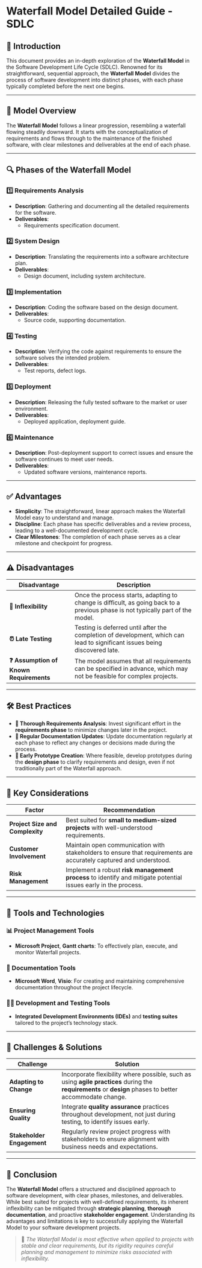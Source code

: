 # Waterfall Model Detailed Guide - SDLC

## 📘 Introduction

This document provides an in-depth exploration of the **Waterfall Model** in the Software Development Life Cycle (SDLC). Renowned for its straightforward, sequential approach, the **Waterfall Model** divides the process of software development into distinct phases, with each phase typically completed before the next one begins.

---

## 🔁 Model Overview

The **Waterfall Model** follows a linear progression, resembling a waterfall flowing steadily downward. It starts with the conceptualization of requirements and flows through to the maintenance of the finished software, with clear milestones and deliverables at the end of each phase.

---

## 🔍 Phases of the Waterfall Model

### 1️⃣ Requirements Analysis
- **Description**: Gathering and documenting all the detailed requirements for the software.
- **Deliverables**: 
  - Requirements specification document.

### 2️⃣ System Design
- **Description**: Translating the requirements into a software architecture plan.
- **Deliverables**: 
  - Design document, including system architecture.

### 3️⃣ Implementation
- **Description**: Coding the software based on the design document.
- **Deliverables**: 
  - Source code, supporting documentation.

### 4️⃣ Testing
- **Description**: Verifying the code against requirements to ensure the software solves the intended problem.
- **Deliverables**: 
  - Test reports, defect logs.

### 5️⃣ Deployment
- **Description**: Releasing the fully tested software to the market or user environment.
- **Deliverables**: 
  - Deployed application, deployment guide.

### 6️⃣ Maintenance
- **Description**: Post-deployment support to correct issues and ensure the software continues to meet user needs.
- **Deliverables**: 
  - Updated software versions, maintenance reports.

---

## ✅ Advantages

- **Simplicity**: The straightforward, linear approach makes the Waterfall Model easy to understand and manage.
- **Discipline**: Each phase has specific deliverables and a review process, leading to a well-documented development cycle.
- **Clear Milestones**: The completion of each phase serves as a clear milestone and checkpoint for progress.

---

## ⚠️ Disadvantages

| Disadvantage                      | Description |
|------------------------------------|-------------|
| **🚧 Inflexibility**               | Once the process starts, adapting to change is difficult, as going back to a previous phase is not typically part of the model. |
| **⏰ Late Testing**                | Testing is deferred until after the completion of development, which can lead to significant issues being discovered late. |
| **❓ Assumption of Known Requirements** | The model assumes that all requirements can be specified in advance, which may not be feasible for complex projects. |

---

## 🛠️ Best Practices

- **📑 Thorough Requirements Analysis**: Invest significant effort in the **requirements phase** to minimize changes later in the project.
- **📝 Regular Documentation Updates**: Update documentation regularly at each phase to reflect any changes or decisions made during the process.
- **🔧 Early Prototype Creation**: Where feasible, develop prototypes during the **design phase** to clarify requirements and design, even if not traditionally part of the Waterfall approach.

---

## 🧠 Key Considerations

| Factor                      | Recommendation |
|-----------------------------|----------------|
| **Project Size and Complexity**   | Best suited for **small to medium-sized projects** with well-understood requirements. |
| **Customer Involvement**        | Maintain open communication with stakeholders to ensure that requirements are accurately captured and understood. |
| **Risk Management**            | Implement a robust **risk management process** to identify and mitigate potential issues early in the process. |

---

## 🧰 Tools and Technologies

### 📊 Project Management Tools
- **Microsoft Project**, **Gantt charts**: To effectively plan, execute, and monitor Waterfall projects.

### 📄 Documentation Tools
- **Microsoft Word**, **Visio**: For creating and maintaining comprehensive documentation throughout the project lifecycle.

### 👨‍💻 Development and Testing Tools
- **Integrated Development Environments (IDEs)** and **testing suites** tailored to the project’s technology stack.

---

## 🚧 Challenges & Solutions

| Challenge                         | Solution |
|------------------------------------|----------|
| **Adapting to Change**              | Incorporate flexibility where possible, such as using **agile practices** during the **requirements** or **design** phases to better accommodate change. |
| **Ensuring Quality**               | Integrate **quality assurance** practices throughout development, not just during testing, to identify issues early. |
| **Stakeholder Engagement**         | Regularly review project progress with stakeholders to ensure alignment with business needs and expectations. |

---

## 🏁 Conclusion

The **Waterfall Model** offers a structured and disciplined approach to software development, with clear phases, milestones, and deliverables. While best suited for projects with well-defined requirements, its inherent inflexibility can be mitigated through **strategic planning**, **thorough documentation**, and proactive **stakeholder engagement**. Understanding its advantages and limitations is key to successfully applying the Waterfall Model to your software development projects.

> 🎯 *The Waterfall Model is most effective when applied to projects with stable and clear requirements, but its rigidity requires careful planning and management to minimize risks associated with inflexibility.*